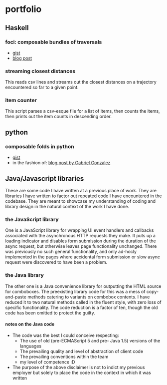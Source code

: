 # portfolio

## Haskell
### foci: composable bundles of traversals
- [gist](https://gist.github.com/sarkologist/4206ece148cbbe302ae4f341fcf687a4)
- [blog post](https://tech-blog.capital-match.com/posts/4-json-migration.html)

### streaming closest distances
This reads csv lines and streams out the closest distances on a trajectory encountered so far to a given point.

### item counter
This script parses a csv-esque file for a list of items, then counts the items, then prints out the item counts in descending order.

## python
### composable folds in python
- [gist](https://gist.github.com/sarkologist/a4903853748f3c7948e0df4a48b3af46)
- in the fashion of: [blog post by Gabriel Gonzalez](http://www.haskellforall.com/2013/08/composable-streaming-folds.html)

## Java/Javascript libraries
These are some code I have written at a previous place of work.
They are libraries I have written to factor out repeated code I have encountered in the codebase.
They are meant to showcase my understanding of coding and library design in the natural context of the work I have done.

### the JavaScript library
One is a JavaScript library for wrapping UI event handlers and callbacks associated with the asynchronous HTTP requests they make.
It puts up a loading indicator and disables form submission during the duration of the async request, but otherwise leaves page functionality unchanged.
There was previously no such general functionality, and only ad-hocly implemented in the pages where accidental form submission or slow async request were discovered to have been a problem.

### the Java library
The other one is a Java convenience library for outputting the HTML source for comboboxes. The preexisting library code for this was a mess of copy-and-paste methods catering to variants on combobox contents. I have reduced it to two natural methods called in the fluent style, with zero loss of specific functionality. The code reduction is a factor of ten, though the old code has been omitted to protect the guilty.

#### notes on the Java code
- The code was the best I could conceive respecting:
  - The use of old (pre-ECMAScript 5 and pre- Java 1.5) versions of the languages
  - The prevailing quality and level of abstraction of client code
  - The prevailing conventions within the team
  - my level of competence :D
- The purpose of the above disclaimer is not to indict my previous employer but solely to place the code in the context in which it was written
